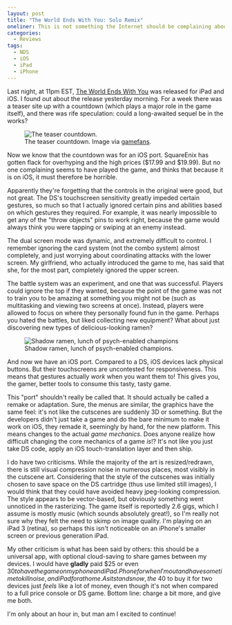 ```yaml
---
layout: post
title: "The World Ends With You: Solo Remix"
oneliner: This is not something the Internet should be complaining about
categories:
  - Reviews
tags:
  - NDS
  - iOS
  - iPad
  - iPhone
---
```


Last night, at 11pm EST, [The World Ends With You][] was released for iPad and iOS. I found out about the release yesterday morning. For a week there was a teaser site up with a countdown (which plays a major role in the game itself), and there was rife speculation: could a long-awaited sequel be in the works?

<figure>
	<img alt="The teaser countdown." src="http://gamefans.com/wp-content/uploads/2012/08/The-World-Ends-With-You-Countdown.jpg" />
	<figcaption>The teaser countdown. Image via <a href="http://gamefans.com">gamefans</a>.</figcaption>
</figure>

Now we know that the countdown was for an iOS port. SquareEnix has gotten flack for overhyping and the high prices ($17.99 and $19.99). But no one complaining seems to have played the game, and thinks that because it is on iOS, it must therefore be horrible.

Apparently they're forgetting that the controls in the original were good, but not great. The DS's touchscreen sensitivity greatly impeded certain gestures, so much so that I actually ignored certain pins and abilities based on which gestures they required. For example, it was nearly impossible to get any of the "throw objects" pins to work right, because the game would always think you were tapping or swiping at an enemy instead.

The dual screen mode was dynamic, and extremely difficult to control. I remember ignoring the card system (not the combo system) almost completely, and just worrying about coordinating attacks with the lower screen. My girlfriend, who actually introduced the game to me, has said that she, for the most part, completely ignored the upper screen. 

The battle system was an experiment, and one that was successful. Players could ignore the top if they wanted, because the point of the game was not to train you to be amazing at something you might not be (such as multitasking and viewing two screens at once). Instead, players were allowed to focus on where they personally found fun in the game. Perhaps you hated the battles, but liked collecting new equipment? What about just discovering new types of delicious-looking ramen?

<figure>
	<img alt="Shadow ramen, lunch of psych-enabled champions" src="http://lpix.org/images/Orange%2520Fluffy%2520Sheep/62bbb73dbb01fb902ebe59b516d0a558/image023.png" />
	<figcaption>Shadow ramen, lunch of psych-enabled champions.</figcaption>
</figure>

And now we have an iOS port. Compared to a DS, iOS devices lack physical buttons. But their touchscreens are uncontested for responsiveness. This means that gestures actually _work_ when you want them to! This gives you, the gamer, better tools to consume this tasty, tasty game.

This "port" shouldn't really be called that. It should actually be called a remake or adaptation. Sure, the menus are similar, the graphics have the same feel: it's not like the cutscenes are suddenly 3D or something. But the developers didn't just take a game and do the bare minimum to make it work on iOS, they remade it, seemingly by hand, for the new platform. This means changes to the actual _game mechanics_. Does anyone realize how difficult changing the core mechanics of a game _is_!? It's not like you just take DS code, apply an iOS touch-translation layer and then ship. 

I do have two criticisms. While the majority of the art is resized/redrawn, there is still visual compression noise in numerous places, most visibly in the cutscene art. Considering that the style of the cutscenes was initially chosen to save space on the DS cartridge (thus use limited still images), I would think that they could have avoided heavy jpeg-looking compression. The style appears to be vector-based, but obviously something went unnoticed in the rasterizing. The game itself is reportedly 2.6 gigs, which I assume is mostly music (which sounds absolutely great!), so I'm really not sure why they felt the need to skimp on image quality. I'm playing on an iPad 3 (retina), so perhaps this isn't noticeable on an iPhone's smaller screen or previous generation iPad.

My other criticism is what has been said by others: this should be a universal app, with optional cloud-saving to share games between my devices. I would have __gladly__ paid $25 or even $30 to have the game on my phone and iPad. Phone for when I'm out and have some time to kill noise, and iPad for at home. As it stands now, the ~$40 to buy it for two devices just _feels_ like a lot of money, even though it's not when compared to a full price console or DS game. Bottom line: charge a bit more, and give me both. 

I'm only about an hour in, but man am I excited to continue!

[The World Ends With You]: http://www.square-enix.co.jp/subarashiki-solo-remix/en/new.html
[Kotaku]: http://kotaku.com/5937977/the-world-ends-with-yous-ios-version-arrives-tomorrow-costs-20-for-ipad
[No button controls]: http://www.ign.com/articles/2012/08/24/the-world-ends-with-you-coming-to-ios#comment-627738204

